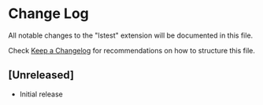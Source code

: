# Change Log

All notable changes to the "lstest" extension will be documented in this file.

Check [Keep a Changelog](http://keepachangelog.com/) for recommendations on how to structure this file.

## [Unreleased]

- Initial release